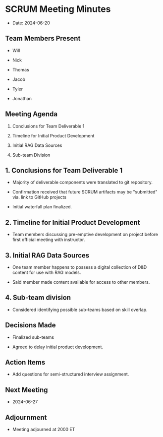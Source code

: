 # SCRUM Meeting Minutes

- Date: 2024-06-20

## Team Members Present

- Will

- Nick

- Thomas

- Jacob

- Tyler

- Jonathan

## Meeting Agenda

1. Conclusions for Team Deliverable 1

2. Timeline for Initial Product Development

3. Initial RAG Data Sources

4. Sub-team Division

## 1. Conclusions for Team Deliverable 1

- Majority of deliverable components were translated to git repository.

- Confirmation received that future SCRUM artifacts may be "submitted" via.
  link to GitHub projects

- Initial waterfall plan finalized.

## 2. Timeline for Initial Product Development

- Team members discussing pre-emptive development on project before first
  official meeting with instructor.

## 3. Initial RAG Data Sources

- One team member happens to possess a digital collection of D&D content for
  use with RAG models.

- Said member made content available for access to other members.

## 4. Sub-team division

- Considered identifying possible sub-teams based on skill overlap.

## Decisions Made

- Finalized sub-teams

- Agreed to delay initial product development.

## Action Items

- Add questions for semi-structured interview assignment.

## Next Meeting

- 2024-06-27

## Adjournment

- Meeting adjourned at 2000 ET
